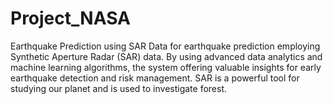 # Project_NASA
Earthquake Prediction using SAR Data for earthquake prediction employing Synthetic Aperture Radar (SAR) data. By using advanced data analytics and machine learning algorithms, the system offering valuable insights for early earthquake detection and risk management. SAR is a powerful tool for studying our planet and is used to investigate forest.
